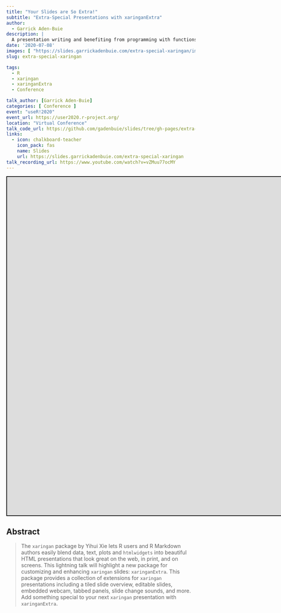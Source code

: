 ```yaml
---
title: "Your Slides are So Extra!"
subtitle: "Extra-Special Presentations with xaringanExtra"
author:
  - Garrick Aden-Buie
description: |
  A presentation writing and benefiting from programming with functions.
date: '2020-07-08'
images: [ "https://slides.garrickadenbuie.com/extra-special-xaringan/images/social-card.png" ]
slug: extra-special-xaringan

tags:
  - R
  - xaringan
  - xaringanExtra
  - Conference

talk_author: [Garrick Aden-Buie]
categories: [ Conference ]
event: "useR!2020"
event_url: https://user2020.r-project.org/
location: "Virtual Conference"
talk_code_url: https://github.com/gadenbuie/slides/tree/gh-pages/extra-special-xaringan
links:
  - icon: chalkboard-teacher
    icon_pack: fas
    name: Slides
    url: https://slides.garrickadenbuie.com/extra-special-xaringan
talk_recording_url: https://www.youtube.com/watch?v=vZMuu77ocMY
---
```


<script src="/rmarkdown-libs/fitvids-2.1.1/fitvids.min.js"></script>
<div class="shareagain" style="min-width:300px;margin:1em auto;">
<iframe src="https://slides.garrickadenbuie.com/extra-special-xaringan" width="1600" height="900" style="border:2px solid currentColor;" loading="lazy" allowfullscreen></iframe>
<script>fitvids('.shareagain', {players: 'iframe'});</script>
</div>

## Abstract

> The `xaringan` package by Yihui Xie lets R users and R Markdown authors easily blend data, text, plots and `htmlwidgets` into beautiful HTML presentations that look great on the web, in print, and on screens. This lightning talk will highlight a new package for customizing and enhancing `xaringan` slides: `xaringanExtra`. This package provides a collection of extensions for `xaringan` presentations including a tiled slide overview, editable slides, embedded webcam, tabbed panels, slide change sounds, and more. Add something special to your next `xaringan` presentation with `xaringanExtra`.
